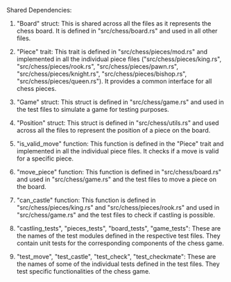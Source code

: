 Shared Dependencies:

1. "Board" struct: This is shared across all the files as it represents the chess board. It is defined in "src/chess/board.rs" and used in all other files.

2. "Piece" trait: This trait is defined in "src/chess/pieces/mod.rs" and implemented in all the individual piece files ("src/chess/pieces/king.rs", "src/chess/pieces/rook.rs", "src/chess/pieces/pawn.rs", "src/chess/pieces/knight.rs", "src/chess/pieces/bishop.rs", "src/chess/pieces/queen.rs"). It provides a common interface for all chess pieces.

3. "Game" struct: This struct is defined in "src/chess/game.rs" and used in the test files to simulate a game for testing purposes.

4. "Position" struct: This struct is defined in "src/chess/utils.rs" and used across all the files to represent the position of a piece on the board.

5. "is_valid_move" function: This function is defined in the "Piece" trait and implemented in all the individual piece files. It checks if a move is valid for a specific piece.

6. "move_piece" function: This function is defined in "src/chess/board.rs" and used in "src/chess/game.rs" and the test files to move a piece on the board.

7. "can_castle" function: This function is defined in "src/chess/pieces/king.rs" and "src/chess/pieces/rook.rs" and used in "src/chess/game.rs" and the test files to check if castling is possible.

8. "castling_tests", "pieces_tests", "board_tests", "game_tests": These are the names of the test modules defined in the respective test files. They contain unit tests for the corresponding components of the chess game.

9. "test_move", "test_castle", "test_check", "test_checkmate": These are the names of some of the individual tests defined in the test files. They test specific functionalities of the chess game.